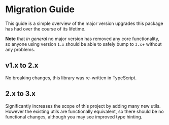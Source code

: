 # Migration Guide

This guide is a simple overview of the major version upgrades this package has had over the course of its lifetime.

**Note** that _in general_ no major version has removed any core functionality, so anyone using version `1.x` should be able to safely bump to `3.x`+ without any problems.

## v1.x to 2.x

No breaking changes, this library was re-written in TypeScript.

## 2.x to 3.x

Significantly increases the scope of this project by adding many new utils. However the existing utils are functionally equivalent, so there should be no functional changes, although you may see improved type hinting.
